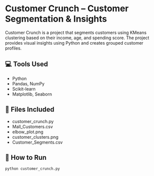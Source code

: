 # Customer Crunch – Customer Segmentation & Insights

Customer Crunch is a project that segments customers using KMeans clustering based on their income, age, and spending score. The project provides visual insights using Python and creates grouped customer profiles.

## 💻 Tools Used
- Python
- Pandas, NumPy
- Scikit-learn
- Matplotlib, Seaborn

## 📂 Files Included
- customer_crunch.py
- Mall_Customers.csv
- elbow_plot.png
- customer_clusters.png
- Customer_Segments.csv

## 🚀 How to Run
```bash
python customer_crunch.py
